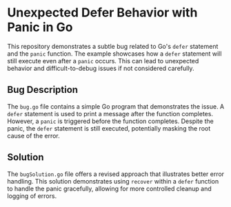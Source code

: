 # Unexpected Defer Behavior with Panic in Go

This repository demonstrates a subtle bug related to Go's `defer` statement and the `panic` function.  The example showcases how a `defer` statement will still execute even after a `panic` occurs.  This can lead to unexpected behavior and difficult-to-debug issues if not considered carefully.

## Bug Description
The `bug.go` file contains a simple Go program that demonstrates the issue. A `defer` statement is used to print a message after the function completes. However, a `panic` is triggered before the function completes.  Despite the panic, the `defer` statement is still executed, potentially masking the root cause of the error.

## Solution
The `bugSolution.go` file offers a revised approach that illustrates better error handling.  This solution demonstrates using `recover` within a `defer` function to handle the panic gracefully, allowing for more controlled cleanup and logging of errors.
